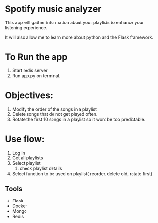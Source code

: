 # Spotify music analyzer

This app will gather information about your playlists to enhance your listening experience.

It will also allow me to learn more about python and the Flask framework.

# To Run the app
1. Start redis server
2. Run app.py on terminal.


# Objectives:

1. Modify the order of the songs in a playlist
2. Delete songs that do not get played often.
3. Rotate the first 10 songs in a playlist so it wont be too predictable.

# Use flow:

1. Log in
2. Get all playlists
3. Select playlist
    1. check playlist details
4. Select function to be used on playlist( reorder, delete old, rotate first)

## Tools

- Flask
- Docker
- Mongo
- Redis

